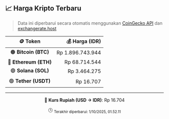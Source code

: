 

<!-- HARGA_KRIPTO -->
## 📈 Harga Kripto Terbaru

> Data ini diperbarui secara otomatis menggunakan [CoinGecko API](https://www.coingecko.com/) dan [exchangerate.host](https://exchangerate.host/)

<div align="center">

| 🪙 Token | 💰 Harga (IDR) |
|:------:|---------------:|
| 🟠 **Bitcoin (BTC)**   | Rp 1.896.743.944 |
| 🔵 **Ethereum (ETH)**  | Rp 68.714.544 |
| 🟣 **Solana (SOL)**    | Rp 3.464.275 |
| 🟢 **Tether (USDT)**   | Rp 16.707 |

---

💱 **Kurs Rupiah (USD → IDR)**: Rp 16.704

🕒 <sub>Terakhir diperbarui: 1/10/2025, 01.52.11</sub>

</div>
<!-- /HARGA_KRIPTO -->